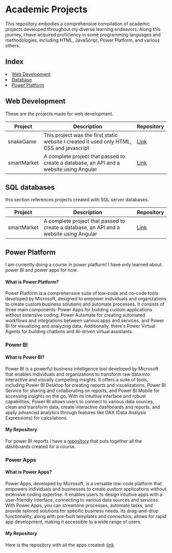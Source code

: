 # Academic Projects

This repository embodies a comprehensive compilation of academic projects developed throughout my diverse learning endeavors. Along this  journey, I have acquired proficiency in some programming languages and methodologies, including HTML, JavaScript, Power Platform, and various others.

## Index
<li>
  <a href="#web">
    Web Development
  </a>
</li>
<li>
  <a href="#sql">
    Database
  </a>
</li>
<li>
    <a href="#pp">
    Power Platform
    </a>
  </li>

<h2 id="web" > Web Development </h2>
These are the projects made for web development.

Project | Description | Repository
--------|------------|------
snakeGame | This project was the first static website I created it used only HTML, CSS and javascript | [Link](https://github.com/inesalves44/snakeGame)
smartMarket | A complete project that passed to create a database, an API and a website using Angular | [Link](https://github.com/inesalves44/smartMarket)

<h2 id="sql">SQL databases</h2>
this section references projects created with SQL server databases.

Project | Description | Repository
--------|------------|------
smartMarket | A complete project that passed to create a database, an API and a website using Angular | [Link](https://github.com/inesalves44/smartMarket)

<h2 id="pp"> Power Platform</h2>
I am currently doing a course in power platform! I have only learned about power BI and power apps for now.

<h4>What is Power Platform?</h4>
Power Platform is a comprehensive suite of low-code and no-code tools developed by Microsoft, designed to empower individuals and organizations to create custom business solutions and automate processes. It consists of three main components: Power Apps for building custom applications without extensive coding, Power Automate for creating automated workflows and integrations between various apps and services, and Power BI for visualizing and analyzing data. Additionally, there's Power Virtual Agents for building chatbots and AI-driven virtual assistants.

<h3>Power BI</h3>
<h4>What is Power BI?</h4>

Power BI is a powerful business intelligence tool developed by Microsoft that enables individuals and organizations to transform raw data into interactive and visually compelling insights. It offers a suite of tools, including Power BI Desktop for creating reports and visualizations, Power BI Service for sharing and collaborating on reports, and Power BI Mobile for accessing insights on the go. With its intuitive interface and robust capabilities, Power BI allows users to connect to various data sources, clean and transform data, create interactive dashboards and reports, and apply advanced analytics through features like DAX (Data Analysis Expressions) for calculations. 

<h4>My Repository</h4>

For power BI reports I have a [repository](https://github.com/inesalves44/powerBiProjects) that puts together all the dashboards created for a course.

<h3 id="apps">Power Apps</h3>

<h4>What is Power Apps?</h4>

Power Apps, developed by Microsoft, is a versatile low-code platform that empowers individuals and businesses to create custom applications without extensive coding expertise. It enables users to design intuitive apps with a user-friendly interface, connecting to various data sources and services. With Power Apps, you can streamline processes, automate tasks, and provide tailored solutions for specific business needs. Its drag-and-drop functionality, along with pre-built templates and connectors, allows for rapid app development, making it accessible to a wide range of users. 

<h4>My Repository</h4>

Here is the repository with all the apps created: [link](https://github.com/inesalves44/PowerAppsExc)


